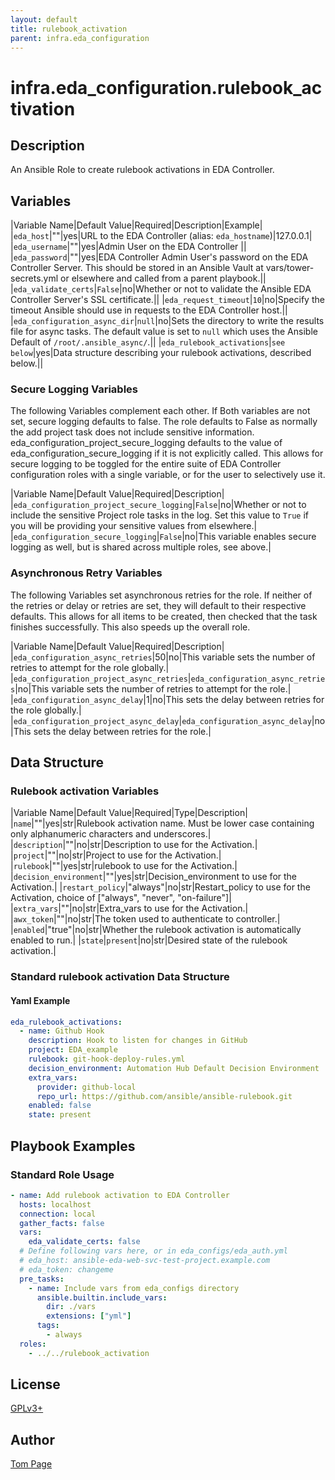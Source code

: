 ```yaml
---
layout: default
title: rulebook_activation
parent: infra.eda_configuration
---
```


# infra.eda_configuration.rulebook_activation

## Description

An Ansible Role to create rulebook activations in EDA Controller.

## Variables

|Variable Name|Default Value|Required|Description|Example|
|`eda_host`|""|yes|URL to the EDA Controller (alias: `eda_hostname`)|127.0.0.1|
|`eda_username`|""|yes|Admin User on the EDA Controller ||
|`eda_password`|""|yes|EDA Controller Admin User's password on the EDA Controller Server.  This should be stored in an Ansible Vault at vars/tower-secrets.yml or elsewhere and called from a parent playbook.||
|`eda_validate_certs`|`False`|no|Whether or not to validate the Ansible EDA Controller Server's SSL certificate.||
|`eda_request_timeout`|`10`|no|Specify the timeout Ansible should use in requests to the EDA Controller host.||
|`eda_configuration_async_dir`|`null`|no|Sets the directory to write the results file for async tasks. The default value is set to `null` which uses the Ansible Default of `/root/.ansible_async/`.||
|`eda_rulebook_activations`|`see below`|yes|Data structure describing your rulebook activations, described below.||

### Secure Logging Variables

The following Variables complement each other.
If Both variables are not set, secure logging defaults to false.
The role defaults to False as normally the add project task does not include sensitive information.
eda_configuration_project_secure_logging defaults to the value of eda_configuration_secure_logging if it is not explicitly called. This allows for secure logging to be toggled for the entire suite of EDA Controller configuration roles with a single variable, or for the user to selectively use it.

|Variable Name|Default Value|Required|Description|
|`eda_configuration_project_secure_logging`|`False`|no|Whether or not to include the sensitive Project role tasks in the log.  Set this value to `True` if you will be providing your sensitive values from elsewhere.|
|`eda_configuration_secure_logging`|`False`|no|This variable enables secure logging as well, but is shared across multiple roles, see above.|

### Asynchronous Retry Variables

The following Variables set asynchronous retries for the role.
If neither of the retries or delay or retries are set, they will default to their respective defaults.
This allows for all items to be created, then checked that the task finishes successfully.
This also speeds up the overall role.

|Variable Name|Default Value|Required|Description|
|`eda_configuration_async_retries`|50|no|This variable sets the number of retries to attempt for the role globally.|
|`eda_configuration_project_async_retries`|`eda_configuration_async_retries`|no|This variable sets the number of retries to attempt for the role.|
|`eda_configuration_async_delay`|1|no|This sets the delay between retries for the role globally.|
|`eda_configuration_project_async_delay`|`eda_configuration_async_delay`|no|This sets the delay between retries for the role.|

## Data Structure

### Rulebook activation Variables

|Variable Name|Default Value|Required|Type|Description|
|`name`|""|yes|str|Rulebook activation name. Must be lower case containing only alphanumeric characters and underscores.|
|`description`|""|no|str|Description to use for the Activation.|
|`project`|""|no|str|Project to use for the Activation.|
|`rulebook`|""|yes|str|rulebook to use for the Activation.|
|`decision_environment`|""|yes|str|Decision_environment to use for the Activation.|
|`restart_policy`|"always"|no|str|Restart_policy to use for the Activation, choice of ["always", "never", "on-failure"]|
|`extra_vars`|""|no|str|Extra_vars to use for the Activation.|
|`awx_token`|""|no|str|The token used to authenticate to controller.|
|`enabled`|"true"|no|str|Whether the rulebook activation is automatically enabled to run.|
|`state`|`present`|no|str|Desired state of the rulebook activation.|

### Standard rulebook activation Data Structure

#### Yaml Example

```yaml
eda_rulebook_activations:
  - name: Github Hook
    description: Hook to listen for changes in GitHub
    project: EDA_example
    rulebook: git-hook-deploy-rules.yml
    decision_environment: Automation Hub Default Decision Environment
    extra_vars:
      provider: github-local
      repo_url: https://github.com/ansible/ansible-rulebook.git
    enabled: false
    state: present
```

## Playbook Examples

### Standard Role Usage

```yaml
- name: Add rulebook activation to EDA Controller
  hosts: localhost
  connection: local
  gather_facts: false
  vars:
    eda_validate_certs: false
  # Define following vars here, or in eda_configs/eda_auth.yml
  # eda_host: ansible-eda-web-svc-test-project.example.com
  # eda_token: changeme
  pre_tasks:
    - name: Include vars from eda_configs directory
      ansible.builtin.include_vars:
        dir: ./vars
        extensions: ["yml"]
      tags:
        - always
  roles:
    - ../../rulebook_activation
```

## License

[GPLv3+](https://github.com/redhat-cop/eda_configuration#licensing)

## Author

[Tom Page](https://github.com/Tompage1994/)
